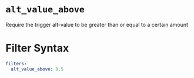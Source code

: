 # `alt_value_above`

Require the trigger alt-value to be greater than or equal to a certain amount

# Filter Syntax
```yaml
filters:
  alt_value_above: 0.5
```
